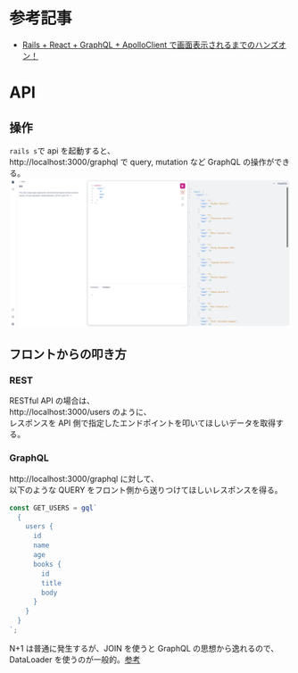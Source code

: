 # 参考記事

- [Rails + React + GraphQL + ApolloClient で画面表示されるまでのハンズオン！](https://qiita.com/sasaki-sota/items/2f65d9bec3753d48bbc0)

# API

## 操作

`rails s`で api を起動すると、  
http://localhost:3000/graphql で query, mutation など GraphQL の操作ができる。  
![picture 1](images/1d64ae89098fcd56d3c9c525fdc00e23c4d20a434b19e57d98aa244d9c0e8b51.png)

## フロントからの叩き方

### REST

RESTful API の場合は、  
http://localhost:3000/users のように、  
レスポンスを API 側で指定したエンドポイントを叩いてほしいデータを取得する。

### GraphQL

http://localhost:3000/graphql に対して、  
以下のような QUERY をフロント側から送りつけてほしいレスポンスを得る。

```ts
const GET_USERS = gql`
  {
    users {
      id
      name
      age
      books {
        id
        title
        body
      }
    }
  }
`;
```

N+1 は普通に発生するが、JOIN を使うと GraphQL の思想から逸れるので、  
DataLoader を使うのが一般的。[参考](https://zenn.dev/alea12/articles/15d73282c3aacc)
